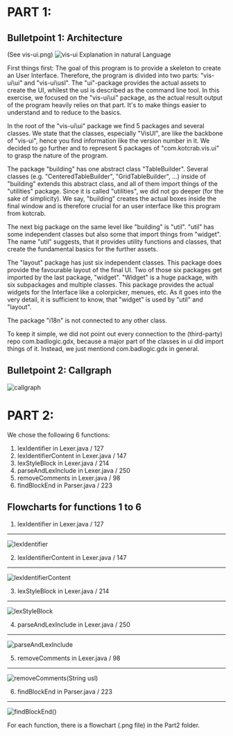 PART 1:
=======
Bulletpoint 1: Architecture
-------

(See vis-ui.png)
![vis-ui](https://github.com/HuberNicolas/swc-group38/blob/master/SoftCon2020_Assignment_1/Part1/vis-ui.jpg "vis-ui Architecture")
Explanation in natural Language

First things first: The goal of this program is to provide a skeleton to create an User Interface. Therefore, the program is divided into two parts: "vis-ui\\ui" and "vis-ui\\usl". The "ui"-package provides the actual assets to create the UI, whilest the usl is described as the command line tool. In this exercise, we focused on the "vis-ui\\ui" package, as the actual result output of the program heavily relies on that part. It's to make things easier to understand and to reduce to the basics. 

In the root of the "vis-ui\\ui" package we find 5 packages and several classes. We state that the classes, especially "VisUI", are like the backbone of "vis-ui", hence you find information like the version number in it. We decided to go further and to represent 5 packages of "com.kotcrab.vis.ui" to grasp the nature of the program.

The package "building" has one abstract class "TableBuilder". Several classes (e.g. "CenteredTableBuilder", "GridTableBuilder", ...) inside of "building" extends this abstract class, and all of them import things of the "utilities" package. Since it is called "utilities", we did not go deeper (for the sake of simplicity). We say, "building" creates the actual boxes inside the final window and is therefore crucial for an user interface like this program from kotcrab.

The next big package on the same level like "building" is "util". "util" has some independent classes but also some that import things from "widget". The name "util" suggests, that it provides utility functions and classes, that create the fundamental basics for the further assets.

The "layout" package has just six independent classes. This package does provide the favourable layout of the final UI. Two of those six packages get imported by the last package, "widget". "Widget" is a huge package, with six subpackages and multiple classes. This package provides the actual widgets for the Interface like a colorpicker, menues, etc. As it goes into the very detail, it is sufficient to know, that "widget" is used by "util" and "layout".

The package "i18n" is not connected to any other class.

To keep it simple, we did not point out every connection to the (third-party) repo com.badlogic.gdx, because a major part of the classes in ui did import things of it. Instead, we just mentiond com.badlogic.gdx in general.

Bulletpoint 2: Callgraph
-------
![callgraph](https://github.com/HuberNicolas/swc-group38/blob/master/SoftCon2020_Assignment_1/Part1/Call_graph.png "Visualisation of a Callgraph")


PART 2:
======
We chose the following 6 functions:

1. lexIdentifier in Lexer.java / 127
2. lexIdentifierContent in Lexer.java / 147
3. lexStyleBlock in Lexer.java / 214
4. parseAndLexInclude in Lexer.java / 250
5. removeComments in Lexer.java / 98
6. findBlockEnd in  Parser.java / 223

Flowcharts for functions 1 to 6
-------


1. lexIdentifier in Lexer.java / 127
------
![lexIdentifier](https://github.com/HuberNicolas/swc-group38/blob/master/SoftCon2020_Assignment_1/Part2/lexidentifier_final.png)


2. lexIdentifierContent in Lexer.java / 147
------
![lexIdentifierContent](https://github.com/HuberNicolas/swc-group38/blob/master/SoftCon2020_Assignment_1/Part2/lexIdentifierContent_final.png)


3. lexStyleBlock in Lexer.java / 214
------
![lexStyleBlock](https://github.com/HuberNicolas/swc-group38/blob/master/SoftCon2020_Assignment_1/Part2/data_flow_lexStyleBlock.png)


4. parseAndLexInclude in Lexer.java / 250
------
![parseAndLexInclude](https://github.com/HuberNicolas/swc-group38/blob/master/SoftCon2020_Assignment_1/Part2/parseAndLexInclude.png)


5. removeComments in Lexer.java / 98
------
![removeComments(String usl)](https://github.com/HuberNicolas/swc-group38/blob/master/SoftCon2020_Assignment_1/Part2/removeComments.png)


6. findBlockEnd in  Parser.java / 223
------
![findBlockEnd()](https://github.com/HuberNicolas/swc-group38/blob/master/SoftCon2020_Assignment_1/Part2/findBlockEnd.png)

For each function, there is a flowchart (.png file) in the Part2 folder.
